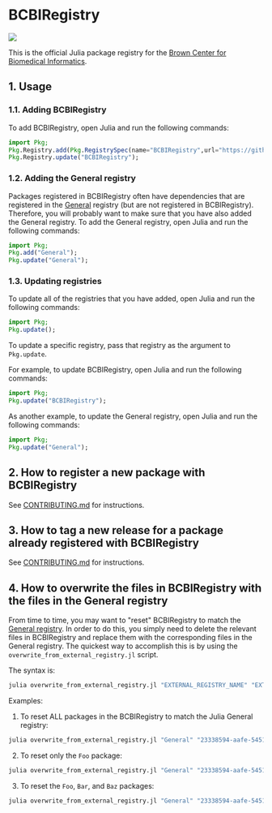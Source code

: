 # BCBIRegistry

<a
href="https://travis-ci.org/bcbi/BCBIRegistry/branches">
<img
src="https://travis-ci.org/bcbi/BCBIRegistry.svg?branch=master"/>
</a>

This is the official Julia package registry for the [Brown Center for Biomedical Informatics](https://github.com/bcbi).

## 1. Usage

### 1.1. Adding BCBIRegistry

To add BCBIRegistry, open Julia and run the following commands:

```julia
import Pkg; 
Pkg.Registry.add(Pkg.RegistrySpec(name="BCBIRegistry",url="https://github.com/bcbi/BCBIRegistry.git",uuid="26a550a3-39fe-4af4-af6d-e8814c2b6dd9",)); 
Pkg.Registry.update("BCBIRegistry"); 
```

### 1.2. Adding the General registry

Packages registered in BCBIRegistry often have dependencies that are registered in the [General](https://github.com/JuliaRegistries/General) registry (but are not registered in BCBIRegistry). Therefore, you will probably want to make sure that you have also added the General registry. To add the General registry, open Julia and run the following commands:

```julia
import Pkg; 
Pkg.add("General"); 
Pkg.update("General"); 
```

### 1.3. Updating registries

To update all of the registries that you have added, open Julia and run the following commands:
```julia
import Pkg; 
Pkg.update(); 
```

To update a specific registry, pass that registry as the argument to `Pkg.update`.

For example, to update BCBIRegistry, open Julia and run the following commands:
```julia
import Pkg; 
Pkg.update("BCBIRegistry"); 
```

As another example, to update the General registry, open Julia and run the following commands:
```julia
import Pkg; 
Pkg.update("General"); 
```

## 2. How to register a new package with BCBIRegistry

See [CONTRIBUTING.md](CONTRIBUTING.md) for instructions.

## 3. How to tag a new release for a package already registered with BCBIRegistry

See [CONTRIBUTING.md](CONTRIBUTING.md) for instructions.

## 4. How to overwrite the files in BCBIRegistry with the files in the General registry

From time to time, you may want to "reset" BCBIRegistry to match the [General registry](https://github.com/JuliaRegistries/General). In order to do this, you simply need to delete the relevant files in BCBIRegistry and replace them with the corresponding files in the General registry. The quickest way to accomplish this is by using the `overwrite_from_external_registry.jl` script.

The syntax is:
```bash
julia overwrite_from_external_registry.jl "EXTERNAL_REGISTRY_NAME" "EXTERNAL_REGISTRY_UUID" "EXTERNAL_REGISTRY_URL" [list of packages or interval of packages (optional)]
```

Examples:

1. To reset ALL packages in the BCBIRegistry to match the Julia General registry:
```bash
julia overwrite_from_external_registry.jl "General" "23338594-aafe-5451-b93e-139f81909106" "https://github.com/JuliaRegistries/General.git"
```

2. To reset only the `Foo` package:
```bash
julia overwrite_from_external_registry.jl "General" "23338594-aafe-5451-b93e-139f81909106" "https://github.com/JuliaRegistries/General.git" "Foo"
```

3. To reset the `Foo`, `Bar`, and `Baz` packages:
```bash
julia overwrite_from_external_registry.jl "General" "23338594-aafe-5451-b93e-139f81909106" "https://github.com/JuliaRegistries/General.git" "Foo" "Bar" "Baz"
```
